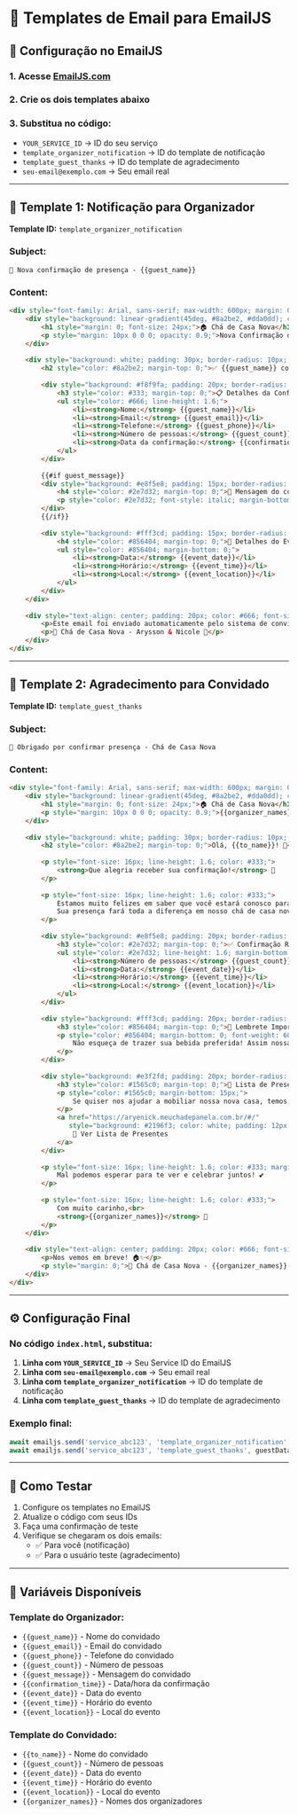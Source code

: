 # 📧 Templates de Email para EmailJS

## 🔧 Configuração no EmailJS

### 1. Acesse [EmailJS.com](https://www.emailjs.com/)
### 2. Crie os dois templates abaixo
### 3. Substitua no código:
- `YOUR_SERVICE_ID` → ID do seu serviço
- `template_organizer_notification` → ID do template de notificação
- `template_guest_thanks` → ID do template de agradecimento
- `seu-email@exemplo.com` → Seu email real

---

## 📨 Template 1: Notificação para Organizador
**Template ID:** `template_organizer_notification`

### Subject:
```
🎉 Nova confirmação de presença - {{guest_name}}
```

### Content:
```html
<div style="font-family: Arial, sans-serif; max-width: 600px; margin: 0 auto; padding: 20px; background: #f8f9fa;">
    <div style="background: linear-gradient(45deg, #8a2be2, #dda0dd); color: white; padding: 30px; border-radius: 10px; text-align: center; margin-bottom: 20px;">
        <h1 style="margin: 0; font-size: 24px;">🏠 Chá de Casa Nova</h1>
        <p style="margin: 10px 0 0 0; opacity: 0.9;">Nova Confirmação de Presença</p>
    </div>
    
    <div style="background: white; padding: 30px; border-radius: 10px; box-shadow: 0 2px 10px rgba(0,0,0,0.1);">
        <h2 style="color: #8a2be2; margin-top: 0;">✅ {{guest_name}} confirmou presença!</h2>
        
        <div style="background: #f8f9fa; padding: 20px; border-radius: 8px; margin: 20px 0;">
            <h3 style="color: #333; margin-top: 0;">📋 Detalhes da Confirmação:</h3>
            <ul style="color: #666; line-height: 1.6;">
                <li><strong>Nome:</strong> {{guest_name}}</li>
                <li><strong>Email:</strong> {{guest_email}}</li>
                <li><strong>Telefone:</strong> {{guest_phone}}</li>
                <li><strong>Número de pessoas:</strong> {{guest_count}}</li>
                <li><strong>Data da confirmação:</strong> {{confirmation_time}}</li>
            </ul>
        </div>
        
        {{#if guest_message}}
        <div style="background: #e8f5e8; padding: 15px; border-radius: 8px; border-left: 4px solid #4caf50; margin: 20px 0;">
            <h4 style="color: #2e7d32; margin-top: 0;">💌 Mensagem do convidado:</h4>
            <p style="color: #2e7d32; font-style: italic; margin-bottom: 0;">"{{guest_message}}"</p>
        </div>
        {{/if}}
        
        <div style="background: #fff3cd; padding: 15px; border-radius: 8px; border-left: 4px solid #ffc107; margin: 20px 0;">
            <h4 style="color: #856404; margin-top: 0;">📅 Detalhes do Evento:</h4>
            <ul style="color: #856404; margin-bottom: 0;">
                <li><strong>Data:</strong> {{event_date}}</li>
                <li><strong>Horário:</strong> {{event_time}}</li>
                <li><strong>Local:</strong> {{event_location}}</li>
            </ul>
        </div>
    </div>
    
    <div style="text-align: center; padding: 20px; color: #666; font-size: 14px;">
        <p>Este email foi enviado automaticamente pelo sistema de convites.</p>
        <p>💜 Chá de Casa Nova - Arysson & Nicole 🍻</p>
    </div>
</div>
```

---

## 🙏 Template 2: Agradecimento para Convidado
**Template ID:** `template_guest_thanks`

### Subject:
```
🎉 Obrigado por confirmar presença - Chá de Casa Nova
```

### Content:
```html
<div style="font-family: Arial, sans-serif; max-width: 600px; margin: 0 auto; padding: 20px; background: #f8f9fa;">
    <div style="background: linear-gradient(45deg, #8a2be2, #dda0dd); color: white; padding: 30px; border-radius: 10px; text-align: center; margin-bottom: 20px;">
        <h1 style="margin: 0; font-size: 24px;">🏠 Chá de Casa Nova</h1>
        <p style="margin: 10px 0 0 0; opacity: 0.9;">{{organizer_names}}</p>
    </div>
    
    <div style="background: white; padding: 30px; border-radius: 10px; box-shadow: 0 2px 10px rgba(0,0,0,0.1);">
        <h2 style="color: #8a2be2; margin-top: 0;">Olá, {{to_name}}! 💜</h2>
        
        <p style="font-size: 16px; line-height: 1.6; color: #333;">
            <strong>Que alegria receber sua confirmação!</strong> 🎉
        </p>
        
        <p style="font-size: 16px; line-height: 1.6; color: #333;">
            Estamos muito felizes em saber que você estará conosco para celebrar este momento tão especial. 
            Sua presença fará toda a diferença em nosso chá de casa nova!
        </p>
        
        <div style="background: #e8f5e8; padding: 20px; border-radius: 8px; border-left: 4px solid #4caf50; margin: 25px 0;">
            <h3 style="color: #2e7d32; margin-top: 0;">✅ Confirmação Registrada:</h3>
            <ul style="color: #2e7d32; line-height: 1.6; margin-bottom: 0;">
                <li><strong>Número de pessoas:</strong> {{guest_count}}</li>
                <li><strong>Data:</strong> {{event_date}}</li>
                <li><strong>Horário:</strong> {{event_time}}</li>
                <li><strong>Local:</strong> {{event_location}}</li>
            </ul>
        </div>
        
        <div style="background: #fff3cd; padding: 20px; border-radius: 8px; border-left: 4px solid #ffc107; margin: 25px 0;">
            <h3 style="color: #856404; margin-top: 0;">🍻 Lembrete Importante:</h3>
            <p style="color: #856404; margin-bottom: 0; font-weight: 600;">
                Não esqueça de trazer sua bebida preferida! Assim nossa festa ficará ainda mais especial! 🥤🍺🥂
            </p>
        </div>
        
        <div style="background: #e3f2fd; padding: 20px; border-radius: 8px; border-left: 4px solid #2196f3; margin: 25px 0;">
            <h3 style="color: #1565c0; margin-top: 0;">🎁 Lista de Presentes:</h3>
            <p style="color: #1565c0; margin-bottom: 15px;">
                Se quiser nos ajudar a mobiliar nossa nova casa, temos uma lista de presentes especial:
            </p>
            <a href="https://aryenick.meuchadepanela.com.br/#/" 
               style="background: #2196f3; color: white; padding: 12px 25px; text-decoration: none; border-radius: 25px; font-weight: 600; display: inline-block;">
                🎁 Ver Lista de Presentes
            </a>
        </div>
        
        <p style="font-size: 16px; line-height: 1.6; color: #333; margin-top: 30px;">
            Mal podemos esperar para te ver e celebrar juntos! 💕
        </p>
        
        <p style="font-size: 16px; line-height: 1.6; color: #333;">
            Com muito carinho,<br>
            <strong>{{organizer_names}}</strong> 💜
        </p>
    </div>
    
    <div style="text-align: center; padding: 20px; color: #666; font-size: 14px;">
        <p>Nos vemos em breve! 🏠✨</p>
        <p style="margin: 0;">💜 Chá de Casa Nova - {{organizer_names}} 🍻</p>
    </div>
</div>
```

---

## ⚙️ Configuração Final

### No código `index.html`, substitua:

1. **Linha com `YOUR_SERVICE_ID`** → Seu Service ID do EmailJS
2. **Linha com `seu-email@exemplo.com`** → Seu email real
3. **Linha com `template_organizer_notification`** → ID do template de notificação
4. **Linha com `template_guest_thanks`** → ID do template de agradecimento

### Exemplo final:
```javascript
await emailjs.send('service_abc123', 'template_organizer_notification', organizerData);
await emailjs.send('service_abc123', 'template_guest_thanks', guestData);
```

---

## 🧪 Como Testar

1. Configure os templates no EmailJS
2. Atualize o código com seus IDs
3. Faça uma confirmação de teste
4. Verifique se chegaram os dois emails:
   - ✅ Para você (notificação)
   - ✅ Para o usuário teste (agradecimento)

---

## 📝 Variáveis Disponíveis

### Template do Organizador:
- `{{guest_name}}` - Nome do convidado
- `{{guest_email}}` - Email do convidado  
- `{{guest_phone}}` - Telefone do convidado
- `{{guest_count}}` - Número de pessoas
- `{{guest_message}}` - Mensagem do convidado
- `{{confirmation_time}}` - Data/hora da confirmação
- `{{event_date}}` - Data do evento
- `{{event_time}}` - Horário do evento
- `{{event_location}}` - Local do evento

### Template do Convidado:
- `{{to_name}}` - Nome do convidado
- `{{guest_count}}` - Número de pessoas
- `{{event_date}}` - Data do evento
- `{{event_time}}` - Horário do evento
- `{{event_location}}` - Local do evento
- `{{organizer_names}}` - Nomes dos organizadores 